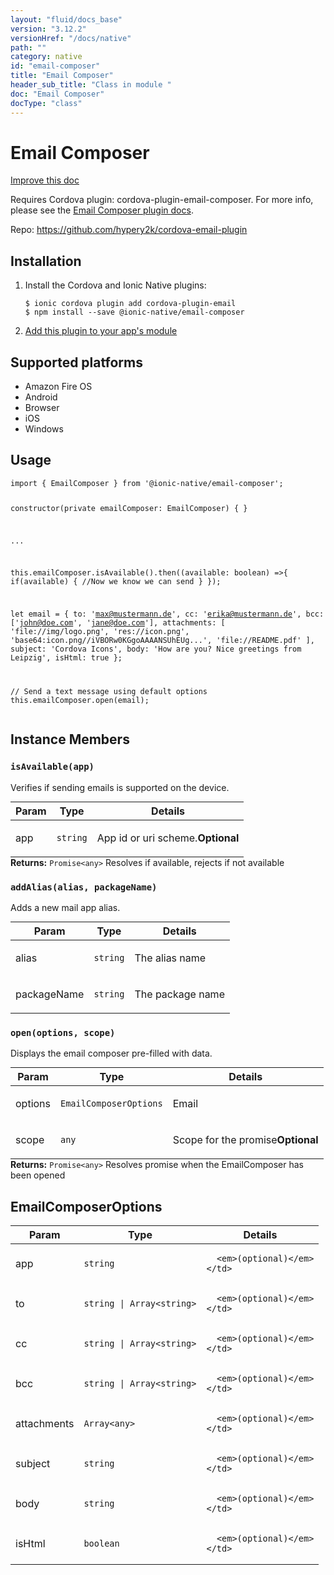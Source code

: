 ```yaml
---
layout: "fluid/docs_base"
version: "3.12.2"
versionHref: "/docs/native"
path: ""
category: native
id: "email-composer"
title: "Email Composer"
header_sub_title: "Class in module "
doc: "Email Composer"
docType: "class"
---
```


<h1 class="api-title">Email Composer</h1>

<a class="improve-v2-docs" href="http://github.com/ionic-team/ionic-native/edit/master/src/@ionic-native/plugins/email-composer/index.ts#L27">
  Improve this doc
</a>






<p>Requires Cordova plugin: cordova-plugin-email-composer. For more info, please see the <a href="https://github.com/hypery2k/cordova-email-plugin">Email Composer plugin docs</a>.</p>


<p>Repo:
  <a href="https://github.com/hypery2k/cordova-email-plugin">
    https://github.com/hypery2k/cordova-email-plugin
  </a>
</p>


<h2>Installation</h2>
<ol class="installation">
  <li>Install the Cordova and Ionic Native plugins:<br>
    <pre><code class="nohighlight">$ ionic cordova plugin add cordova-plugin-email
$ npm install --save @ionic-native/email-composer
</code></pre>
  </li>
  <li><a href="https://ionicframework.com/docs/native/#Add_Plugins_to_Your_App_Module">Add this plugin to your app's module</a></li>
</ol>



<h2>Supported platforms</h2>
<ul>
  <li>Amazon Fire OS</li><li>Android</li><li>Browser</li><li>iOS</li><li>Windows</li>
</ul>






<h2>Usage</h2>
<pre><code class="lang-typescript">import { EmailComposer } from &#39;@ionic-native/email-composer&#39;;

constructor(private emailComposer: EmailComposer) { }

...


this.emailComposer.isAvailable().then((available: boolean) =&gt;{
 if(available) {
   //Now we know we can send
 }
});

let email = {
  to: &#39;max@mustermann.de&#39;,
  cc: &#39;erika@mustermann.de&#39;,
  bcc: [&#39;john@doe.com&#39;, &#39;jane@doe.com&#39;],
  attachments: [
    &#39;file://img/logo.png&#39;,
    &#39;res://icon.png&#39;,
    &#39;base64:icon.png//iVBORw0KGgoAAAANSUhEUg...&#39;,
    &#39;file://README.pdf&#39;
  ],
  subject: &#39;Cordova Icons&#39;,
  body: &#39;How are you? Nice greetings from Leipzig&#39;,
  isHtml: true
};

// Send a text message using default options
this.emailComposer.open(email);
</code></pre>








<h2>Instance Members</h2>
<h3><a class="anchor" name="isAvailable" href="#isAvailable"></a><code>isAvailable(app)</code></h3>


Verifies if sending emails is supported on the device.

<table class="table param-table" style="margin:0;">
  <thead>
  <tr>
    <th>Param</th>
    <th>Type</th>
    <th>Details</th>
  </tr>
  </thead>
  <tbody>
  <tr>
    <td>
      app</td>
    <td>
      <code>string</code>
    </td>
    <td>
      <p>App id or uri scheme.<strong class="tag">Optional</strong></p>
</td>
  </tr>
  </tbody>
</table>

<div class="return-value" markdown="1">
  <i class="icon ion-arrow-return-left"></i>
  <b>Returns:</b> <code>Promise&lt;any&gt;</code> Resolves if available, rejects if not available
</div><h3><a class="anchor" name="addAlias" href="#addAlias"></a><code>addAlias(alias,&nbsp;packageName)</code></h3>


Adds a new mail app alias.

<table class="table param-table" style="margin:0;">
  <thead>
  <tr>
    <th>Param</th>
    <th>Type</th>
    <th>Details</th>
  </tr>
  </thead>
  <tbody>
  <tr>
    <td>
      alias</td>
    <td>
      <code>string</code>
    </td>
    <td>
      <p>The alias name</p>
</td>
  </tr>
  
  <tr>
    <td>
      packageName</td>
    <td>
      <code>string</code>
    </td>
    <td>
      <p>The package name</p>
</td>
  </tr>
  </tbody>
</table>

<h3><a class="anchor" name="open" href="#open"></a><code>open(options,&nbsp;scope)</code></h3>




Displays the email composer pre-filled with data.

<table class="table param-table" style="margin:0;">
  <thead>
  <tr>
    <th>Param</th>
    <th>Type</th>
    <th>Details</th>
  </tr>
  </thead>
  <tbody>
  <tr>
    <td>
      options</td>
    <td>
      <code>EmailComposerOptions</code>
    </td>
    <td>
      <p>Email</p>
</td>
  </tr>
  
  <tr>
    <td>
      scope</td>
    <td>
      <code>any</code>
    </td>
    <td>
      <p>Scope for the promise<strong class="tag">Optional</strong></p>
</td>
  </tr>
  </tbody>
</table>

<div class="return-value" markdown="1">
  <i class="icon ion-arrow-return-left"></i>
  <b>Returns:</b> <code>Promise&lt;any&gt;</code> Resolves promise when the EmailComposer has been opened
</div>





<h2><a class="anchor" name="EmailComposerOptions" href="#EmailComposerOptions"></a>EmailComposerOptions</h2>

<table class="table param-table" style="margin:0;">
  <thead>
  <tr>
    <th>Param</th>
    <th>Type</th>
    <th>Details</th>
  </tr>
  </thead>
  <tbody>
  
  <tr>
    <td>
      app
    </td>
    <td>
      <code>string</code>
    </td>
    <td>
      
      <em>(optional)</em>
    </td>
  </tr>
  
  <tr>
    <td>
      to
    </td>
    <td>
      <code>string | Array&lt;string&gt;</code>
    </td>
    <td>
      
      <em>(optional)</em>
    </td>
  </tr>
  
  <tr>
    <td>
      cc
    </td>
    <td>
      <code>string | Array&lt;string&gt;</code>
    </td>
    <td>
      
      <em>(optional)</em>
    </td>
  </tr>
  
  <tr>
    <td>
      bcc
    </td>
    <td>
      <code>string | Array&lt;string&gt;</code>
    </td>
    <td>
      
      <em>(optional)</em>
    </td>
  </tr>
  
  <tr>
    <td>
      attachments
    </td>
    <td>
      <code>Array&lt;any&gt;</code>
    </td>
    <td>
      
      <em>(optional)</em>
    </td>
  </tr>
  
  <tr>
    <td>
      subject
    </td>
    <td>
      <code>string</code>
    </td>
    <td>
      
      <em>(optional)</em>
    </td>
  </tr>
  
  <tr>
    <td>
      body
    </td>
    <td>
      <code>string</code>
    </td>
    <td>
      
      <em>(optional)</em>
    </td>
  </tr>
  
  <tr>
    <td>
      isHtml
    </td>
    <td>
      <code>boolean</code>
    </td>
    <td>
      
      <em>(optional)</em>
    </td>
  </tr>
  
  </tbody>
</table>





